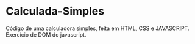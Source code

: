 # Calculada-Simples
Código de uma calculadora simples, feita em HTML, CSS e JAVASCRIPT. Exercício de DOM do javascript.
